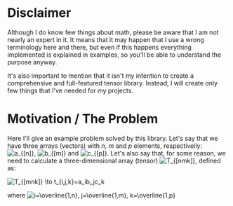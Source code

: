 # Disclaimer

Although I do know few things about math, please be aware that I am not nearly an expert in it. It means that it may 
happen that I use a wrong terminology here and there, but even if this happens everything implemented is explained in 
examples, so you'll be able to understand the purpose anyway.

It's also important to mention that it isn't my intention to create a comprehensive and full-featured tensor library. 
Instead, I will create only few things that I've needed for my projects.

# Motivation / The Problem

Here I'll give an example problem solved by this library. Let's say that we have three arrays (vectors) with _n_, _m_ 
and _p_ elements, respectivelly: ![a_{\[n\]}](https://latex.codecogs.com/svg.latex?a_{[n]}),
![b_{\[m\]}](https://latex.codecogs.com/svg.latex?b_{[m]}) and 
![c_{\[p\]}](https://latex.codecogs.com/svg.latex?c_{[p]}). Let's also say that, for some reason, we need to 
calculate a three-dimensional array (tensor) ![T_{\[n*m*k\]}](https://latex.codecogs.com/svg.latex?T_{[n*m*k]}), 
defined as:

![T_{\[m*n*k\]} \to t_{i,j,k}=a_i*b_j*c_k](https://latex.codecogs.com/svg.latex?\Large%20T_{\[m*n*k\]}%20\to%20t_{i,j,k}=a_i*b_j*c_k)

where ![i=\overline{1,n}, j=\overline{1,m}, k=\overline{1,p}](https://latex.codecogs.com/svg.latex?i=\overline{1,n},%20j=\overline{1,m},%20k=\overline{1,p})
